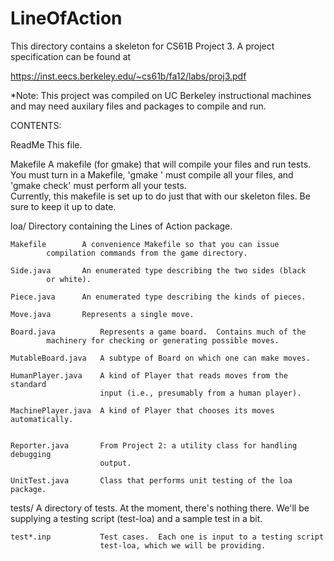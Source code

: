 # LineOfAction

This directory contains a skeleton for CS61B Project 3. A project specification can be found at 

https://inst.eecs.berkeley.edu/~cs61b/fa12/labs/proj3.pdf


*Note: This project was compiled on UC Berkeley instructional machines and may need auxilary files and packages to compile and run. 

CONTENTS:

ReadMe			This file.
	
Makefile		A makefile (for gmake) that will compile your
			files and run tests.  You must turn in a Makefile,
			'gmake ' must compile all your files, and 
			'gmake check' must perform all your tests.  
			Currently, this makefile is set up to do just 
			that with our skeleton files.  Be sure to keep 
			it up to date.

loa/			Directory containing the Lines of Action package.

    Makefile		A convenience Makefile so that you can issue 
			compilation commands from the game directory.

    Side.java		An enumerated type describing the two sides (black
			or white).

    Piece.java	 	An enumerated type describing the kinds of pieces.

    Move.java		Represents a single move.

    Board.java	        Represents a game board.  Contains much of the
			machinery for checking or generating possible moves.

    MutableBoard.java   A subtype of Board on which one can make moves.

    HumanPlayer.java	A kind of Player that reads moves from the standard
                        input (i.e., presumably from a human player).

    MachinePlayer.java  A kind of Player that chooses its moves automatically.


    Reporter.java       From Project 2: a utility class for handling debugging
                        output.

    UnitTest.java       Class that performs unit testing of the loa package.



tests/                  A directory of tests.  At the moment, there's nothing
                        there.  We'll be supplying a testing script (test-loa)
                        and a sample test in a bit.

    test*.inp	        Test cases.  Each one is input to a testing script
                        test-loa, which we will be providing.
